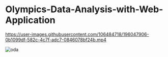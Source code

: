 # Olympics-Data-Analysis-with-Web-Application

https://user-images.githubusercontent.com/106484718/196047906-0b1099df-582c-4c7f-adc7-0846078bf24b.mp4

![oda](https://user-images.githubusercontent.com/106484718/196048423-31ec8da6-d5e5-4e1d-a104-b3a039fd80aa.gif)
